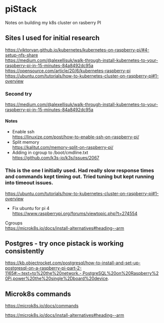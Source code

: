 # piStack
Notes on building my k8s cluster on rasberry PI




## Sites I used for initial research
https://viktorvan.github.io/kubernetes/kubernetes-on-raspberry-pi/#4-setup-nfs-share  
https://medium.com/@alexellisuk/walk-through-install-kubernetes-to-your-raspberry-pi-in-15-minutes-84a8492dc95a  
https://opensource.com/article/20/6/kubernetes-raspberry-pi  
https://ubuntu.com/tutorials/how-to-kubernetes-cluster-on-raspberry-pi#1-overview

### Second try
https://medium.com/@alexellisuk/walk-through-install-kubernetes-to-your-raspberry-pi-in-15-minutes-84a8492dc95a

#### Notes
 - Enable ssh  
 https://linuxize.com/post/how-to-enable-ssh-on-raspberry-pi/
 - Split memory  
 https://kalitut.com/memory-split-on-raspberry-pi/
 - Adding in cgroup to /boot/cmdline.txt  
 https://github.com/k3s-io/k3s/issues/2067


### This is the one I initially used.  Had really slow response times and commands kept timing out.  Tried tuning but kept running into timeout issues.
https://ubuntu.com/tutorials/how-to-kubernetes-cluster-on-raspberry-pi#1-overview
- Fix ubuntu for pi 4  
https://www.raspberrypi.org/forums/viewtopic.php?t=274554

Cgroups   
https://microk8s.io/docs/install-alternatives#heading--arm

## Postgres - try once pistack is working consistently
https://kb.objectrocket.com/postgresql/how-to-install-and-set-up-postgresql-on-a-raspberry-pi-part-2-1165#:~:text=to%20the%20network.-,PostgreSQL%20on%20Raspberry%20Pi,power%20the%20single%2Dboard%20device.

## Microk8s commands  
https://microk8s.io/docs/commands

https://microk8s.io/docs/install-alternatives#heading--arm